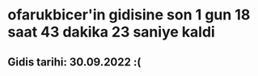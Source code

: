 # ofarukbicer'in gidisine son 1 gun 18 saat 43 dakika 23 saniye kaldi

## Gidis tarihi: 30.09.2022 :(